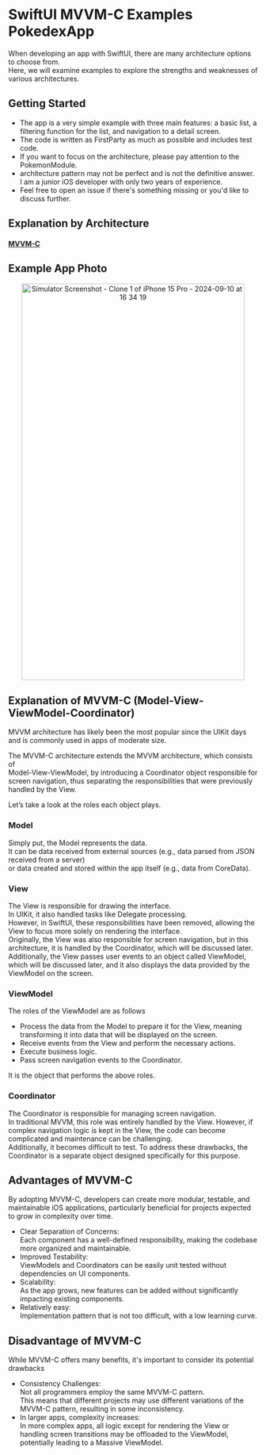 # SwiftUI MVVM-C Examples PokedexApp
When developing an app with SwiftUI, there are many architecture options to choose from.     
Here, we will examine examples to explore the strengths and weaknesses of various architectures.    

## Getting Started
- The app is a very simple example with three main features: a basic list, a filtering function for the list, and navigation to a detail screen.      
- The code is written as FirstParty as much as possible and includes test code.
- If you want to focus on the architecture, please pay attention to the PokemonModule.
- architecture pattern may not be perfect and is not the definitive answer. I am a junior iOS developer with only two years of experience.
- Feel free to open an issue if there's something missing or you'd like to discuss further.

## Explanation by Architecture
#### [MVVM-C](https://github.com/DeokHo98/SwiftUI-Various-Architecture-Examples-PokedexApp/tree/main/PokemonDex-MVVM)


## Example App Photo
<p align="center">
  <img src="https://github.com/user-attachments/assets/d1eb833a-0735-4473-8504-b105fce2cc7a" width="450" height="800" alt="Simulator Screenshot - Clone 1 of iPhone 15 Pro - 2024-09-10 at 16 34 19">
</p>

## Explanation of MVVM-C (Model-View-ViewModel-Coordinator)
MVVM architecture has likely been the most popular since the UIKit days     
and is commonly used in apps of moderate size.     
     
The MVVM-C architecture extends the MVVM architecture, which consists of     
Model-View-ViewModel, by introducing a Coordinator object responsible for      
screen navigation, thus separating the responsibilities that were previously      
handled by the View.     
     
Let’s take a look at the roles each object plays.     

### Model
Simply put, the Model represents the data.    
It can be data received from external sources (e.g., data parsed from JSON received from a server)    
or data created and stored within the app itself (e.g., data from CoreData).    
     
### View
The View is responsible for drawing the interface.     
In UIKit, it also handled tasks like Delegate processing.      
However, in SwiftUI, these responsibilities have been removed, allowing the View to focus more solely on rendering the interface.   
Originally, the View was also responsible for screen navigation, but in this architecture, it is handled by the Coordinator, which will be discussed later.    
Additionally, the View passes user events to an object called ViewModel, which will be discussed later, and it also displays the data provided by the ViewModel on the screen.         
     
### ViewModel
The roles of the ViewModel are as follows     
     
- Process the data from the Model to prepare it for the View, meaning transforming it into data that will be displayed on the screen.     
- Receive events from the View and perform the necessary actions.      
- Execute business logic.       
- Pass screen navigation events to the Coordinator.    
         
It is the object that performs the above roles.      
     
### Coordinator
The Coordinator is responsible for managing screen navigation.      
In traditional MVVM, this role was entirely handled by the View. However, if complex navigation logic is kept in the View, the code can become complicated and maintenance can be challenging.      
Additionally, it becomes difficult to test. To address these drawbacks, the Coordinator is a separate object designed specifically for this purpose.       
      
## Advantages of MVVM-C
By adopting MVVM-C, developers can create more modular, testable, and maintainable iOS applications, particularly beneficial for projects expected to grow in complexity over time.
      
- Clear Separation of Concerns:          
Each component has a well-defined responsibility, making the codebase more organized and maintainable.     
- Improved Testability:        
ViewModels and Coordinators can be easily unit tested without dependencies on UI components.     
- Scalability:      
As the app grows, new features can be added without significantly impacting existing components.    
- Relatively easy:      
Implementation pattern that is not too difficult, with a low learning curve.      
            
## Disadvantage of MVVM-C
While MVVM-C offers many benefits, it's important to consider its potential drawbacks     
      
- Consistency Challenges:     
Not all programmers employ the same MVVM-C pattern.     
This means that different projects may use different variations of the MVVM-C pattern, resulting in some inconsistency.      
- In larger apps, complexity increases:       
In more complex apps, all logic except for rendering the View or handling screen transitions may be offloaded to the ViewModel, potentially leading to a Massive ViewModel.        



